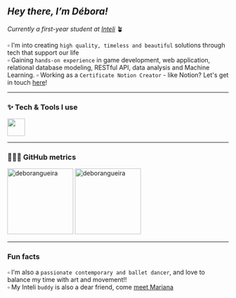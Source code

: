  ## _Hey there, I’m Débora!_
*Currently a first-year student at [Inteli](https://www.inteli.edu.br/)* 🪴 

▫️ I'm into creating `high quality, timeless and beautiful` solutions through tech that support our life\
▫️ Gaining `hands-on experience` in game development, web application, relational database modeling, RESTful API, data analysis and Machine Learning.
▫️ Working as a `Certificate Notion Creator` - like Notion? Let's get in touch [here](https://deborapereira.notion.site/8c2e24965d3b48fda6a5a1fdf89449b3)!  

--- 

### ✨ Tech & Tools I use

<img src="https://skillicons.dev/icons?i=html,css,js,python,vscode,supabase,npm,github,figma,notion,nodejs,postgresql" height="40"/>

---
### 👩🏻‍💻 GitHub metrics

 <div align="left">
 <td><img height="150em" src="https://github-readme-stats.vercel.app/api?username=deborangueira&show_icons=true&locale=en" alt="deborangueira" /></a>
  <a href="https://github.com/deborangueira" target="_blank">
    <img height="150em" src="https://github-readme-stats.vercel.app/api/top-langs/?username=deborangueira&layout=compact" alt="deborangueira"/>
  </a>
</div>  

---
### Fun facts

▫️ I'm also a `passionate contemporary and ballet dancer`, and love to balance my time with art and movement!!\
▫️ My Inteli `buddy` is also a dear friend, come [meet Mariana](https://github.com/marimari0945)
